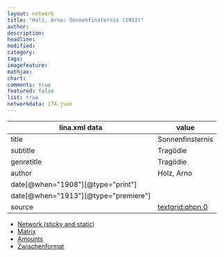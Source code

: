 ```yaml
---
layout: network
title: "Holz, Arno: Sonnenfinsternis (1913)"
author:
description:
headline:
modified:
category:
tags:
imagefeature: 
mathjax: 
chart: 
comments: true
featured: false
list: true
networkdata: 174.json
---
```

lina.xml data  | value
------------- | -------------
title|Sonnenfinsternis
subtitle|Tragödie
genretitle|Tragödie
author|Holz, Arno
date[@when="1908"][@type="print"]|
date[@when="1913"][@type="premiere"]|
source|[textgrid:qhpn.0](https://textgridlab.org/1.0/tgcrud-public/rest/textgrid:qhpn.0/data)



* [Network (sticky and static)](/network174)
* [Matrix](/matrix174)
* [Amounts](/amounts174)
* [Zwischenformat](/lina174 )
